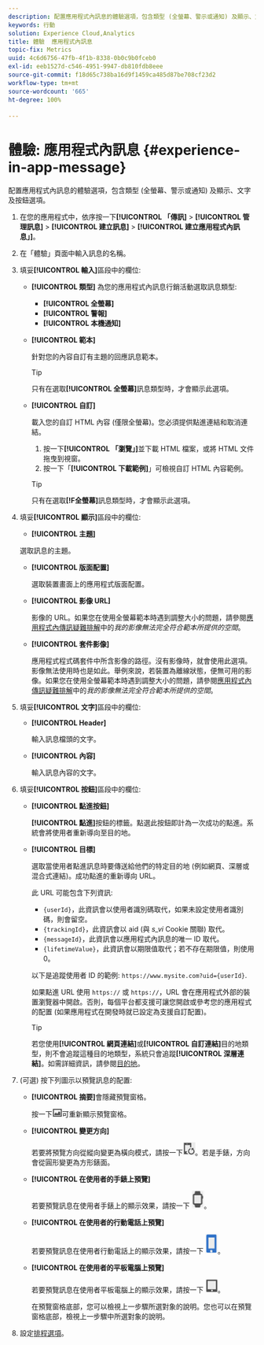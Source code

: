 ```yaml
---
description: 配置應用程式內訊息的體驗選項，包含類型 (全螢幕、警示或通知) 及顯示、文字及按鈕選項。
keywords: 行動
solution: Experience Cloud,Analytics
title: 體驗  應用程式內訊息
topic-fix: Metrics
uuid: 4c6d6756-47fb-4f1b-8338-0b0c9b0fceb0
exl-id: eeb1527d-c546-4951-9947-db810fdb8eee
source-git-commit: f18d65c738ba16d9f1459ca485d87be708cf23d2
workflow-type: tm+mt
source-wordcount: '665'
ht-degree: 100%

---
```


# 體驗: 應用程式內訊息 {#experience-in-app-message}

配置應用程式內訊息的體驗選項，包含類型 (全螢幕、警示或通知) 及顯示、文字及按鈕選項。

1. 在您的應用程式中，依序按一下&#x200B;**[!UICONTROL 「傳訊]** > **[!UICONTROL 管理訊息]** > **[!UICONTROL 建立訊息]** > **[!UICONTROL 建立應用程式內訊息」]**。
1. 在「體驗」頁面中輸入訊息的名稱。
1. 填妥&#x200B;**[!UICONTROL 輸入]**&#x200B;區段中的欄位:

   * **[!UICONTROL 類型]**
為您的應用程式內訊息行銷活動選取訊息類型:

      * **[!UICONTROL 全螢幕]**
      * **[!UICONTROL 警報]**
      * **[!UICONTROL 本機通知]**
   * **[!UICONTROL 範本]**

      針對您的內容自訂有主題的回應訊息範本。

      >[!TIP]
      >
      >只有在選取&#x200B;**[!UICONTROL 全螢幕]**&#x200B;訊息類型時，才會顯示此選項。

   * **[!UICONTROL 自訂]**

      載入您的自訂 HTML 內容 (僅限全螢幕)。您必須提供點進連結和取消連結。

      1. 按一下&#x200B;**[!UICONTROL 「瀏覽」]**&#x200B;並下載 HTML 檔案，或將 HTML 文件拖曳到視窗。
      1. 按一下「**[!UICONTROL 下載範例]**」可檢視自訂 HTML 內容範例。

      >[!TIP]
      >
      >只有在選取&#x200B;**[!F全螢幕]**&#x200B;訊息類型時，才會顯示此選項。



1. 填妥&#x200B;**[!UICONTROL 顯示]**&#x200B;區段中的欄位:

   * **[!UICONTROL 主題]**

   選取訊息的主題。

   * **[!UICONTROL 版面配置]**

      選取裝置畫面上的應用程式版面配置。

   * **[!UICONTROL 影像 URL]**

      影像的 URL。如果您在使用全螢幕範本時遇到調整大小的問題，請參閱[應用程式內傳訊疑難排解](/help/using/in-app-messaging/t-in-app-message/in-apps-ts.md)中的&#x200B;*我的影像無法完全符合範本所提供的空間*。

   * **[!UICONTROL 套件影像]**

      應用程式程式碼套件中所含影像的路徑。沒有影像時，就會使用此選項。影像無法使用時也是如此。舉例來說，若裝置為離線狀態，便無可用的影像。如果您在使用全螢幕範本時遇到調整大小的問題，請參閱[應用程式內傳訊疑難排解](/help/using/in-app-messaging/t-in-app-message/in-apps-ts.md)中的&#x200B;*我的影像無法完全符合範本所提供的空間*。


1. 填妥&#x200B;**[!UICONTROL 文字]**&#x200B;區段中的欄位:

   * **[!UICONTROL Header]**

      輸入訊息檔頭的文字。

   * **[!UICONTROL 內容]**

      輸入訊息內容的文字。

1. 填妥&#x200B;**[!UICONTROL 按鈕]**&#x200B;區段中的欄位:

   * **[!UICONTROL 點進按鈕]**

      **[!UICONTROL 點進]**&#x200B;按鈕的標籤。點選此按鈕即計為一次成功的點進。系統會將使用者重新導向至目的地。

   * **[!UICONTROL 目標]**

      選取當使用者點進訊息時要傳送給他們的特定目的地 (例如網頁、深層或混合式連結)。成功點進的重新導向 URL。

      此 URL 可能包含下列資訊:

      * `{userId}`，此資訊會以使用者識別碼取代，如果未設定使用者識別碼，則會留空。
      * `{trackingId}`，此資訊會以 aid (與 *s_vi* Cookie 關聯) 取代。
      * `{messageId}`，此資訊會以應用程式內訊息的唯一 ID 取代。
      * `{lifetimeValue}`，此資訊會以期限值取代；若不存在期限值，則使用 0。

      以下是追蹤使用者 ID 的範例: `https://www.mysite.com?uid={userId}`.

      如果點進 URL 使用 `https://` 或 `https://`，URL 會在應用程式外部的裝置瀏覽器中開啟。否則，每個平台都支援可讓您開啟或參考您的應用程式的配置 (如果應用程式在開發時就已設定為支援自訂配置)。

      >[!TIP]
      >
      >若您使用&#x200B;**[!UICONTROL 網頁連結]**&#x200B;或&#x200B;**[!UICONTROL 自訂連結]**&#x200B;目的地類型，則不會追蹤這種目的地類型，系統只會追蹤&#x200B;**[!UICONTROL 深層連結]**。如需詳細資訊，請參閱[目的地](/help/using/acquisition-main/c-create-destinations.md)。


1. (可選) 按下列圖示以預覽訊息的配置:

   * **[!UICONTROL 摘要]**&#x200B;會隱藏預覽窗格。

      按一下![預覽](assets/icon_preview.png)可重新顯示預覽窗格。

   * **[!UICONTROL 變更方向]**

      若要將預覽方向從縱向變更為橫向模式，請按一下![方向](assets/icon_orientation.png)。若是手錶，方向會從圓形變更為方形錶面。

   * **[!UICONTROL 在使用者的手錶上預覽]**

      若要預覽訊息在使用者手錶上的顯示效果，請按一下 ![手錶圖示](assets/icon_watch.png)。

   * **[!UICONTROL 在使用者的行動電話上預覽]**

      若要預覽訊息在使用者行動電話上的顯示效果，請按一下 ![電話圖示](assets/icon_phone.png)。

   * **[!UICONTROL 在使用者的平板電腦上預覽]**

      若要預覽訊息在使用者平板電腦上的顯示效果，請按一下 ![平板電腦圖示](assets/icon_tablet.png)。

      在預覽窗格底部，您可以檢視上一步驟所選對象的說明。您也可以在預覽窗格底部，檢視上一步驟中所選對象的說明。

1. 設定[排程選項](/help/using/in-app-messaging/t-in-app-message/c-schedule-in-app-message.md)。
